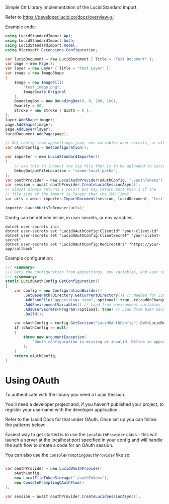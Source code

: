 Simple C# Library implementation of the Lucid Standard Import.

Refer to https://developer.lucid.co/docs/overview-si

Example code:

```c#
using LucidStandardImport.Api;
using LucidStandardImport.Auth;
using LucidStandardImport.model;
using Microsoft.Extensions.Configuration;

var lucidDocument = new LucidDocument { Title = "Test Document" };
var page = new Page();
var layer = new Layer { Title = "Test Layer" };
var image = new ImageShape
{
    Image = new ImageFill(
        "test_image.png",
        ImageScale.Original
    ),
    BoundingBox = new BoundingBox(0, 0, 100, 100),
    Opacity = 60,
    Stroke = new Stroke { Width = 0 },
};
layer.AddShape(image);
page.AddShape(image);
page.AddLayer(layer);
lucidDocument.AddPage(page);

// Get config from appsettings.json, env variables user secrets, or other
var oAuthConfig = GetConfiguration();

var importer = new LucidStandardImporter()
{
    // use this to inspect the zip file that is to be uploaded to Lucid
    DebugOutputFileLocation = "<some-local-path>",
};
var oauthProvider = new LocalAuthProvider(oAuthConfig, "./authTokens");
var session = await oauthProvider.CreateLucidSessionAsync();
// almost always returns 1 result but may return more than 1 if the 
// file size of the import is larger than the 2MB limit
var urls = await importer.ImportDocument(session, lucidDocument, "test");

importer.LaunchUrlsInBrowser(urls);
```

Config can be defined inline, in user secrets, or env variables.

```
dotnet user-secrets init
dotnet user-secrets set "LucidOAuthConfig:ClientId" "your-client-id"
dotnet user-secrets set "LucidOAuthConfig:ClientSecret" "your-client-secret"
dotnet user-secrets set "LucidOAuthConfig:RedirectUri" "https://your-app/callback"
```

Example configuration:
```c#
/// <summary>
/// Gets the configuration from appsettings, env variables, and user secrets
/// </summary>
static LucidOAuthConfig GetConfiguration()
{
    var config = new ConfigurationBuilder()
        .SetBasePath(Directory.GetCurrentDirectory()) // Needed for JSON config
        .AddJsonFile("appsettings.json", optional: true, reloadOnChange: true) // Load from appsettings.json
        .AddEnvironmentVariables() // Load from environment variables
        .AddUserSecrets<Program>(optional: true) // Load from User Secrets in development
        .Build();

    var oAuthConfig = config.GetSection("LucidOAuthConfig").Get<LucidOAuthConfig>();
    if (oAuthConfig == null)
    {
        throw new ArgumentException(
            "OAuth configuration is missing or invalid. Define in appsettings.json, env variables, or user secrets."
        );
    }
    return oAuthConfig;
}
```


# Using OAuth

To authenticate with the library you need a Lucid Session.

You'll need a developer project and, if you haven't published your project, to register your username with the developer application.

Refer to the Lucid Docs for that under OAuth. Once set up you can follow the patterns below:

Easiest way to get started is to use the `LocalAuthProvider` class - this will launch a server at the localhost:port specified in your config and will handle the auth flow to create a code for an OAuth session.

You can also use the `ConsolePromptingOauthProvider` like so:
```c#

var oauthProvider = new LucidOAuthProvider(
    oAuthConfig,
    new LocalFileTokenStorage("./authTokens"),
    new ConsolePromptingOAuthFlow()
);

var session = await oauthProvider.CreateLucidSessionAsync();
```

# 
